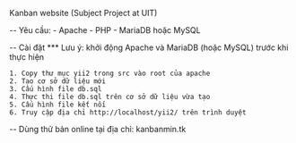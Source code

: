 
Kanban website (Subject Project at UIT)

-- Yêu cầu:
	- Apache
	- PHP
	- MariaDB hoặc MySQL

-- Cài đặt
*** Lưu ý: khởi động Apache và MariaDB (hoặc MySQL) trước khi thực hiện

	1. Copy thư mục yii2 trong src vào root của apache
	2. Tạo cơ sở dữ liệu mới
	3. Cấu hình file db.sql
	4. Thực thi file db.sql trên cơ sở dữ liệu vừa tạo
	5. Cấu hình file kết nối
	6. Truy cập địa chỉ http://localhost/yii2/ trên trình duyệt
	
-- Dùng thử bản online tại địa chỉ: kanbanmin.tk
